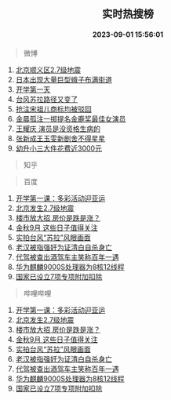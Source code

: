 <div align="center"><h2>实时热搜榜</h2><h4>2023-09-01 15:56:01</h4></div>

> 微博  

1. [北京顺义区2.7级地震](https://s.weibo.com/weibo?q=%23%E5%8C%97%E4%BA%AC%E9%A1%BA%E4%B9%89%E5%8C%BA2.7%E7%BA%A7%E5%9C%B0%E9%9C%87%23&t=31&band_rank=1&Refer=top)<br />
2. [日本出现大量巨型蛾子布满街道](https://s.weibo.com/weibo?q=%23%E6%97%A5%E6%9C%AC%E5%87%BA%E7%8E%B0%E5%A4%A7%E9%87%8F%E5%B7%A8%E5%9E%8B%E8%9B%BE%E5%AD%90%E5%B8%83%E6%BB%A1%E8%A1%97%E9%81%93%23&t=31&band_rank=2&Refer=top)<br />
3. [开学第一天](https://s.weibo.com/weibo?q=%23%E5%BC%80%E5%AD%A6%E7%AC%AC%E4%B8%80%E5%A4%A9%23&t=31&band_rank=3&Refer=top)<br />
4. [台风苏拉路径又变了](https://s.weibo.com/weibo?q=%23%E5%8F%B0%E9%A3%8E%E8%8B%8F%E6%8B%89%E8%B7%AF%E5%BE%84%E5%8F%88%E5%8F%98%E4%BA%86%23&t=31&band_rank=4&Refer=top)<br />
5. [抢注宋祖儿商标均被驳回](https://s.weibo.com/weibo?q=%23%E6%8A%A2%E6%B3%A8%E5%AE%8B%E7%A5%96%E5%84%BF%E5%95%86%E6%A0%87%E5%9D%87%E8%A2%AB%E9%A9%B3%E5%9B%9E%23&t=31&band_rank=5&Refer=top)<br />
6. [金晨孤注一掷提名金鹿奖最佳女演员](https://s.weibo.com/weibo?q=%23%E9%87%91%E6%99%A8%E5%AD%A4%E6%B3%A8%E4%B8%80%E6%8E%B7%E6%8F%90%E5%90%8D%E9%87%91%E9%B9%BF%E5%A5%96%E6%9C%80%E4%BD%B3%E5%A5%B3%E6%BC%94%E5%91%98%23&t=31&band_rank=6&Refer=top)<br />
7. [王耀庆 演员是没资格生病的](https://s.weibo.com/weibo?q=%E7%8E%8B%E8%80%80%E5%BA%86%20%E6%BC%94%E5%91%98%E6%98%AF%E6%B2%A1%E8%B5%84%E6%A0%BC%E7%94%9F%E7%97%85%E7%9A%84&t=31&band_rank=7&Refer=top)<br />
8. [张新成王玉雯新剧舍不得星星](https://s.weibo.com/weibo?q=%23%E5%BC%A0%E6%96%B0%E6%88%90%E7%8E%8B%E7%8E%89%E9%9B%AF%E6%96%B0%E5%89%A7%E8%88%8D%E4%B8%8D%E5%BE%97%E6%98%9F%E6%98%9F%23&t=31&band_rank=8&Refer=top)<br />
9. [幼升小三大件花费近3000元](https://s.weibo.com/weibo?q=%23%E5%B9%BC%E5%8D%87%E5%B0%8F%E4%B8%89%E5%A4%A7%E4%BB%B6%E8%8A%B1%E8%B4%B9%E8%BF%913000%E5%85%83%23&t=31&band_rank=9&Refer=top)<br />

> 知乎  


> 百度  

1. [开学第一课：多彩活动迎亚运](https://www.baidu.com/s?wd=%E5%BC%80%E5%AD%A6%E7%AC%AC%E4%B8%80%E8%AF%BE%EF%BC%9A%E5%A4%9A%E5%BD%A9%E6%B4%BB%E5%8A%A8%E8%BF%8E%E4%BA%9A%E8%BF%90&sa=fyb_news&rsv_dl=fyb_news)<br />
2. [北京发生2.7级地震](https://www.baidu.com/s?wd=%E5%8C%97%E4%BA%AC%E5%8F%91%E7%94%9F2.7%E7%BA%A7%E5%9C%B0%E9%9C%87&sa=fyb_news&rsv_dl=fyb_news)<br />
3. [楼市放大招 房价是跌是涨？](https://www.baidu.com/s?wd=%E6%A5%BC%E5%B8%82%E6%94%BE%E5%A4%A7%E6%8B%9B+%E6%88%BF%E4%BB%B7%E6%98%AF%E8%B7%8C%E6%98%AF%E6%B6%A8%EF%BC%9F&sa=fyb_news&rsv_dl=fyb_news)<br />
4. [金秋9月 这些日子值得关注](https://www.baidu.com/s?wd=%E9%87%91%E7%A7%8B9%E6%9C%88+%E8%BF%99%E4%BA%9B%E6%97%A5%E5%AD%90%E5%80%BC%E5%BE%97%E5%85%B3%E6%B3%A8&sa=fyb_news&rsv_dl=fyb_news)<br />
5. [实拍台风“苏拉”风眼画面](https://www.baidu.com/s?wd=%E5%AE%9E%E6%8B%8D%E5%8F%B0%E9%A3%8E%E2%80%9C%E8%8B%8F%E6%8B%89%E2%80%9D%E9%A3%8E%E7%9C%BC%E7%94%BB%E9%9D%A2&sa=fyb_news&rsv_dl=fyb_news)<br />
6. [老汉被指强奸为证清白自杀身亡](https://www.baidu.com/s?wd=%E8%80%81%E6%B1%89%E8%A2%AB%E6%8C%87%E5%BC%BA%E5%A5%B8%E4%B8%BA%E8%AF%81%E6%B8%85%E7%99%BD%E8%87%AA%E6%9D%80%E8%BA%AB%E4%BA%A1&sa=fyb_news&rsv_dl=fyb_news)<br />
7. [代驾被查出酒驾车主笑称百年一遇](https://www.baidu.com/s?wd=%E4%BB%A3%E9%A9%BE%E8%A2%AB%E6%9F%A5%E5%87%BA%E9%85%92%E9%A9%BE%E8%BD%A6%E4%B8%BB%E7%AC%91%E7%A7%B0%E7%99%BE%E5%B9%B4%E4%B8%80%E9%81%87&sa=fyb_news&rsv_dl=fyb_news)<br />
8. [华为麒麟9000S处理器为8核12线程](https://www.baidu.com/s?wd=%E5%8D%8E%E4%B8%BA%E9%BA%92%E9%BA%9F9000S%E5%A4%84%E7%90%86%E5%99%A8%E4%B8%BA8%E6%A0%B812%E7%BA%BF%E7%A8%8B&sa=fyb_news&rsv_dl=fyb_news)<br />
9. [国家已设立7项专项附加扣除](https://www.baidu.com/s?wd=%E5%9B%BD%E5%AE%B6%E5%B7%B2%E8%AE%BE%E7%AB%8B7%E9%A1%B9%E4%B8%93%E9%A1%B9%E9%99%84%E5%8A%A0%E6%89%A3%E9%99%A4&sa=fyb_news&rsv_dl=fyb_news)<br />

> 哔哩哔哩  

1. [开学第一课：多彩活动迎亚运](https://www.baidu.com/s?wd=%E5%BC%80%E5%AD%A6%E7%AC%AC%E4%B8%80%E8%AF%BE%EF%BC%9A%E5%A4%9A%E5%BD%A9%E6%B4%BB%E5%8A%A8%E8%BF%8E%E4%BA%9A%E8%BF%90&sa=fyb_news&rsv_dl=fyb_news)<br />
2. [北京发生2.7级地震](https://www.baidu.com/s?wd=%E5%8C%97%E4%BA%AC%E5%8F%91%E7%94%9F2.7%E7%BA%A7%E5%9C%B0%E9%9C%87&sa=fyb_news&rsv_dl=fyb_news)<br />
3. [楼市放大招 房价是跌是涨？](https://www.baidu.com/s?wd=%E6%A5%BC%E5%B8%82%E6%94%BE%E5%A4%A7%E6%8B%9B+%E6%88%BF%E4%BB%B7%E6%98%AF%E8%B7%8C%E6%98%AF%E6%B6%A8%EF%BC%9F&sa=fyb_news&rsv_dl=fyb_news)<br />
4. [金秋9月 这些日子值得关注](https://www.baidu.com/s?wd=%E9%87%91%E7%A7%8B9%E6%9C%88+%E8%BF%99%E4%BA%9B%E6%97%A5%E5%AD%90%E5%80%BC%E5%BE%97%E5%85%B3%E6%B3%A8&sa=fyb_news&rsv_dl=fyb_news)<br />
5. [实拍台风“苏拉”风眼画面](https://www.baidu.com/s?wd=%E5%AE%9E%E6%8B%8D%E5%8F%B0%E9%A3%8E%E2%80%9C%E8%8B%8F%E6%8B%89%E2%80%9D%E9%A3%8E%E7%9C%BC%E7%94%BB%E9%9D%A2&sa=fyb_news&rsv_dl=fyb_news)<br />
6. [老汉被指强奸为证清白自杀身亡](https://www.baidu.com/s?wd=%E8%80%81%E6%B1%89%E8%A2%AB%E6%8C%87%E5%BC%BA%E5%A5%B8%E4%B8%BA%E8%AF%81%E6%B8%85%E7%99%BD%E8%87%AA%E6%9D%80%E8%BA%AB%E4%BA%A1&sa=fyb_news&rsv_dl=fyb_news)<br />
7. [代驾被查出酒驾车主笑称百年一遇](https://www.baidu.com/s?wd=%E4%BB%A3%E9%A9%BE%E8%A2%AB%E6%9F%A5%E5%87%BA%E9%85%92%E9%A9%BE%E8%BD%A6%E4%B8%BB%E7%AC%91%E7%A7%B0%E7%99%BE%E5%B9%B4%E4%B8%80%E9%81%87&sa=fyb_news&rsv_dl=fyb_news)<br />
8. [华为麒麟9000S处理器为8核12线程](https://www.baidu.com/s?wd=%E5%8D%8E%E4%B8%BA%E9%BA%92%E9%BA%9F9000S%E5%A4%84%E7%90%86%E5%99%A8%E4%B8%BA8%E6%A0%B812%E7%BA%BF%E7%A8%8B&sa=fyb_news&rsv_dl=fyb_news)<br />
9. [国家已设立7项专项附加扣除](https://www.baidu.com/s?wd=%E5%9B%BD%E5%AE%B6%E5%B7%B2%E8%AE%BE%E7%AB%8B7%E9%A1%B9%E4%B8%93%E9%A1%B9%E9%99%84%E5%8A%A0%E6%89%A3%E9%99%A4&sa=fyb_news&rsv_dl=fyb_news)<br />
